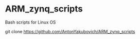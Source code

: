 # ARM_zynq_scripts
Bash scripts for Linux OS

git clone https://github.com/AntonYakubovich/ARM_zynq_scripts
